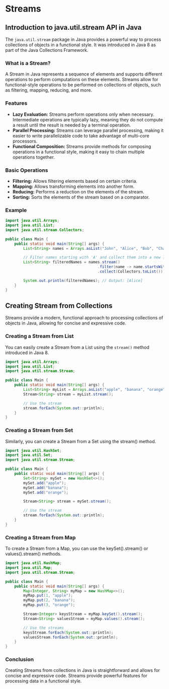 # Streams
## Introduction to java.util.stream API in Java
The `java.util.stream` package in Java provides a powerful way to process collections of objects in a functional style. It was introduced in Java 8 as part of the Java Collections Framework.
### What is a Stream?
A Stream in Java represents a sequence of elements and supports different operations to perform computations on these elements. Streams allow for functional-style operations to be performed on collections of objects, such as filtering, mapping, reducing, and more.
### Features
- **Lazy Evaluation:** Streams perform operations only when necessary. Intermediate operations are typically lazy, meaning they do not compute a result until the result is needed by a terminal operation.
- **Parallel Processing:** Streams can leverage parallel processing, making it easier to write parallelizable code to take advantage of multi-core processors.
- **Functional Composition:** Streams provide methods for composing operations in a functional style, making it easy to chain multiple operations together.

### Basic Operations
- **Filtering:** Allows filtering elements based on certain criteria.
- **Mapping:** Allows transforming elements into another form.
- **Reducing:** Performs a reduction on the elements of the stream.
- **Sorting:** Sorts the elements of the stream based on a comparator.

### Example
```java
import java.util.Arrays;
import java.util.List;
import java.util.stream.Collectors;

public class Main {
    public static void main(String[] args) {
        List<String> names = Arrays.asList("John", "Alice", "Bob", "Charlie", "David");

        // Filter names starting with 'A' and collect them into a new list
        List<String> filteredNames = names.stream()
                                         .filter(name -> name.startsWith("A"))
                                         .collect(Collectors.toList());

        System.out.println(filteredNames); // Output: [Alice]
    }
}
```

## Creating Stream from Collections
Streams provide a modern, functional approach to processing collections of objects in Java, allowing for concise and expressive code.

### Creating a Stream from List

You can easily create a Stream from a List using the `stream()` method introduced in Java 8.

```java
import java.util.Arrays;
import java.util.List;
import java.util.stream.Stream;

public class Main {
    public static void main(String[] args) {
        List<String> myList = Arrays.asList("apple", "banana", "orange");
        Stream<String> stream = myList.stream();

        // Use the stream
        stream.forEach(System.out::println);
    }
}
```
### Creating a Stream from Set
Similarly, you can create a Stream from a Set using the stream() method.

```java
import java.util.HashSet;
import java.util.Set;
import java.util.stream.Stream;

public class Main {
    public static void main(String[] args) {
        Set<String> mySet = new HashSet<>();
        mySet.add("apple");
        mySet.add("banana");
        mySet.add("orange");

        Stream<String> stream = mySet.stream();

        // Use the stream
        stream.forEach(System.out::println);
    }
}
```
### Creating a Stream from Map
To create a Stream from a Map, you can use the keySet().stream() or values().stream() methods.

```java
import java.util.HashMap;
import java.util.Map;
import java.util.stream.Stream;

public class Main {
    public static void main(String[] args) {
        Map<Integer, String> myMap = new HashMap<>();
        myMap.put(1, "apple");
        myMap.put(2, "banana");
        myMap.put(3, "orange");

        Stream<Integer> keysStream = myMap.keySet().stream();
        Stream<String> valuesStream = myMap.values().stream();

        // Use the streams
        keysStream.forEach(System.out::println);
        valuesStream.forEach(System.out::println);
    }
}
```
### Conclusion
Creating Streams from collections in Java is straightforward and allows for concise and expressive code. Streams provide powerful features for processing data in a functional style.
